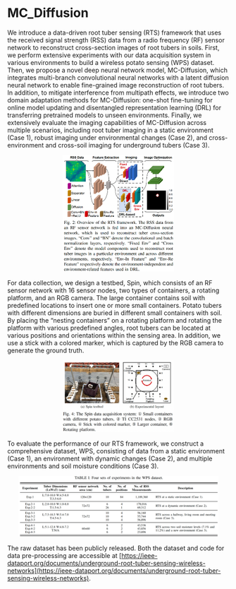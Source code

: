# MC_Diffusion
We introduce a data-driven root tuber sensing (RTS) framework that uses the received signal strength (RSS) data from a radio frequency (RF) sensor network to reconstruct cross-section images of root tubers in soils. First, we perform extensive experiments with our data acquisition system in various environments to build a wireless potato sensing (WPS) dataset. Then, we propose a novel deep neural network model, MC-Diffusion, which integrates multi-branch convolutional neural networks with a latent diffusion neural network to enable fine-grained image reconstruction of root tubers. In addition, to mitigate interference from multipath effects, we introduce two domain adaptation methods for MC-Diffusion: one-shot fine-tuning for online model updating and disentangled representation learning (DRL) for transferring pretrained models to unseen environments. Finally, we extensively evaluate the imaging capabilities of MC-Diffusion across multiple scenarios, including root tuber imaging in a static environment (Case 1), robust imaging under environmental changes (Case 2), and cross-environment and cross-soil imaging for underground tubers (Case 3).
<p align="center">
  <img src="images/Overview.png" alt="Overview" width="50%"/>
</p>

For data collection, we design a testbed, Spin, which consists of an RF sensor network with 16 sensor nodes, two types of containers, a rotating platform, and an RGB camera. The large container contains soil with predefined locations to insert one or more small containers. Potato tubers with different dimensions are buried in different small containers with soil. By placing the “nesting containers” on a rotating platform and rotating the platform with various predefined angles, root tubers can be located at various positions and orientations within the sensing area. In addition, we use a stick with a colored marker, which is captured by the RGB camera to generate the ground truth.  
<p align="center">
  <img src="images/Testbed.png" alt="Testbed" width="50%"/>
</p>

To evaluate the performance of our RTS framework, we construct a comprehensive dataset, WPS, consisting of data from a static environment (Case 1), an environment with dynamic changes (Case 2), and multiple environments and soil moisture conditions (Case 3).
<p align="center">
  <img src="images/Dataset.png" alt="Dataset" width="90%"/>
</p>

The raw dataset has been publicly released. Both the dataset and code for data pre-processing are accessible at [https://ieee-dataport.org/documents/underground-root-tuber-sensing-wireless-networks](https://ieee-dataport.org/documents/underground-root-tuber-sensing-wireless-networks).
